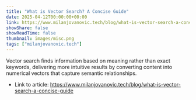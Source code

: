 ```yaml
---
title: "What is Vector Search? A Concise Guide"
date: 2025-04-12T00:00:00+00:00
link: https://www.milanjovanovic.tech/blog/what-is-vector-search-a-concise-guide
showShare: false
showReadTime: false
thumbnail: images/misc.png
tags: ["milanjovanovic.tech"]
---
```

Vector search finds information based on meaning rather than exact keywords, delivering more intuitive results by converting content into numerical vectors that capture semantic relationships.

- Link to article: https://www.milanjovanovic.tech/blog/what-is-vector-search-a-concise-guide